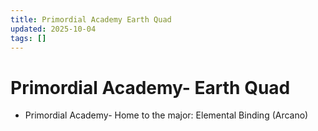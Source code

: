 ```yaml
---
title: Primordial Academy Earth Quad
updated: 2025-10-04
tags: []
---
```


# Primordial Academy- Earth Quad

* Primordial Academy- Home to the major: Elemental Binding (Arcano)
